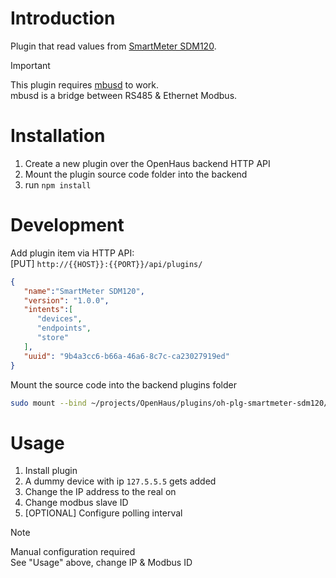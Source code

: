 # Introduction
Plugin that read values from [SmartMeter SDM120](https://stromzähler.eu/Stromzaehler/Wechselstromzaehler/fuer-Hutschiene-geeicht/SDM120-Modbus-MID-1-Phasen-Zweirichtungs-WSZ-fuer-Hutschiene).

> [!IMPORTANT]  
> This plugin requires [mbusd](https://github.com/3cky/mbusd) to work.<br />
> mbusd is a bridge between RS485 & Ethernet Modbus.

# Installation
1) Create a new plugin over the OpenHaus backend HTTP API
2) Mount the plugin source code folder into the backend
3) run `npm install`

# Development
Add plugin item via HTTP API:<br />
[PUT] `http://{{HOST}}:{{PORT}}/api/plugins/`
```json
{
   "name":"SmartMeter SDM120",
   "version": "1.0.0",
   "intents":[
      "devices",
      "endpoints",
      "store"
   ],
   "uuid": "9b4a3cc6-b66a-46a6-8c7c-ca23027919ed"
}
```

Mount the source code into the backend plugins folder
```sh
sudo mount --bind ~/projects/OpenHaus/plugins/oh-plg-smartmeter-sdm120/ ~/projects/OpenHaus/backend/plugins/9b4a3cc6-b66a-46a6-8c7c-ca23027919ed/
```

# Usage
1) Install plugin
2) A dummy device with ip `127.5.5.5` gets added
3) Change the IP address to the real on
4) Change modbus slave ID
5) [OPTIONAL] Configure polling interval

> [!NOTE]  
> Manual configuration required<br />
> See "Usage" above, change IP & Modbus ID